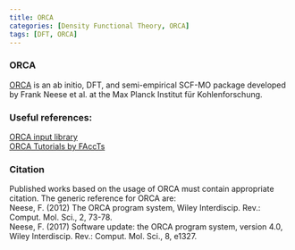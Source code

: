 ```yaml
---
title: ORCA  
categories: [Density Functional Theory, ORCA]
tags: [DFT, ORCA]
---
```


### ORCA 
[ORCA](https://orcaforum.kofo.mpg.de) is an ab initio, DFT, and semi-empirical SCF-MO package developed by Frank Neese et al. at the Max Planck Institut für Kohlenforschung.

### Useful references:
[ORCA input library](https://sites.google.com/site/orcainputlibrary) \
[ORCA Tutorials by FAccTs](https://www.orcasoftware.de/tutorials_orca) 

### Citation
Published works based on the usage of ORCA must contain appropriate citation. The generic reference for ORCA are: \
Neese, F. (2012) The ORCA program system, Wiley Interdiscip. Rev.: Comput. Mol. Sci., 2, 73-78. \
Neese, F. (2017) Software update: the ORCA program system, version 4.0, Wiley Interdiscip. Rev.: Comput. Mol. Sci., 8, e1327. 
